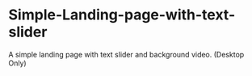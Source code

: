 # Simple-Landing-page-with-text-slider
A simple landing page with text slider and background video. (Desktop Only)
